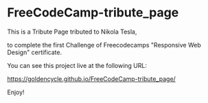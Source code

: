 # FreeCodeCamp-tribute_page

This is a Tribute Page tributed to Nikola Tesla,

to complete the first Challenge of Freecodecamps "Responsive Web Design" certificate.

You can see this project live at the following URL:

https://goldencycle.github.io/FreeCodeCamp-tribute_page/

Enjoy!
